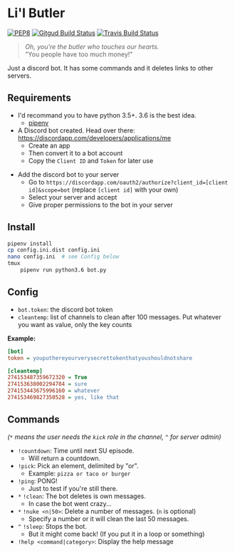 # Li'l Butler
[![PEP8](https://img.shields.io/badge/code%20style-pep8-green.svg)](https://www.python.org/dev/peps/pep-0008/)
[![Gitgud Build Status](https://gitgud.io/sug/lilbutler/badges/master/build.svg)](https://gitgud.io/sug/lilbutler/commits/master)
[![Travis Build Status](https://travis-ci.org/sugrocks/lilbutler.svg?branch=master)](https://travis-ci.org/sugrocks/lilbutler)

> _Oh, you're the butler who touches our hearts._  
> "You people have too much money!"

Just a discord bot. It has some commands and it deletes links to other servers.


## Requirements
- I'd recommand you to have python 3.5+. 3.6 is the best idea.
    + [pipenv](https://github.com/kennethreitz/pipenv)
- A Discord bot created. Head over there: https://discordapp.com/developers/applications/me
    + Create an app
    + Then convert it to a bot account
    + Copy the `Client ID` and `Token` for later use
+ Add the discord bot to your server
    + Go to `https://discordapp.com/oauth2/authorize?client_id=[client id]&scope=bot` (replace `[client id]` with your own)
    + Select your server and accept
    + Give proper permissions to the bot in your server


## Install

```bash
pipenv install
cp config.ini.dist config.ini
nano config.ini  # see Config below
tmux
    pipenv run python3.6 bot.py
```


## Config
- `bot.token`: the discord bot token
- `cleantemp`: list of channels to clean after 100 messages. Put whatever you want as value, only the key counts

**Example:**
```ini
[bot]
token = youputhereyourverysecrettokenthatyoushouldnotshare

[cleantemp]
274153487359672320 = True
274153638002294784 = sure
274153443675996160 = whatever
274153469827350528 = yes, like that
```


## Commands
_(`*` means the user needs the `kick` role in the channel, `^` for server admin)_

- `!countdown`: Time until next SU episode.  
    + Will return a countdown.
- `!pick`: Pick an element, delimited by "or".
    + Example: `pizza or taco or burger`
- `!ping`: PONG!
    + Just to test if you're still there.
- `*` `!clean`: The bot deletes is own messages.
    + In case the bot went crazy...
- `*` `!nuke <n|50>`: Delete a number of messages. (`n` is optional)
    + Specify a number or it will clean the last 50 messages.
- `^` `!sleep`: Stops the bot.
    + But it might come back! (If you put it in a loop or something)
- `!help <command|category>`: Display the help message
